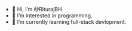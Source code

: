 - 👋 Hi, I’m @RiturajBH
- 👀 I’m interested in programming.
- 🌱 I’m currently learning full-stack devlopment.


<!---
RiturajBH/RiturajBH is a ✨ special ✨ repository because its `README.md` (this file) appears on your GitHub profile.
You can click the Preview link to take a look at your changes.
--->

